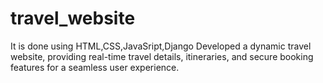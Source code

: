 # travel_website
It is done using HTML,CSS,JavaSript,Django
Developed a dynamic travel website, providing real-time travel details, itineraries, and secure booking features for a seamless user experience.

